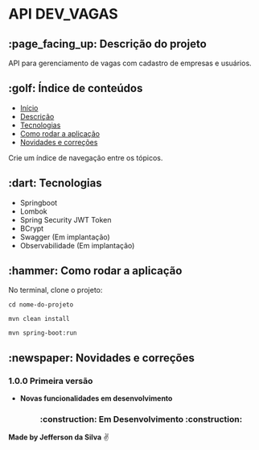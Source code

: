 <h1> API DEV_VAGAS </h1>


<h2> :page_facing_up: Descrição do projeto </h2>
<p align="justify">
  API para gerenciamento de vagas com cadastro de empresas e usuários.
</p>



<h2> :golf: Índice de conteúdos </h2>

* [Início](#título-do-projeto)
* [Descrição](#-descrição-do-projeto)
* [Tecnologias](#-tecnologia)
* [Como rodar a aplicação](#-como-rodar-a-aplicação)
* [Novidades e correções](#-novidades-e-correções)


<!--* [Exemplo de criação de tópico](#-nome-do-topico-criado)-->
Crie um índice de navegação entre os tópicos.

<h2> :dart: Tecnologias</h2>

- Springboot
- Lombok
- Spring Security JWT Token
- BCrypt
- Swagger (Em implantação)
- Observabilidade (Em implantação)




<h2> :hammer: Como rodar a aplicação </h2>

No terminal, clone o projeto:
```
cd nome-do-projeto
```
```
mvn clean install
```
```
mvn spring-boot:run
```


<!--```-->
<!-- exemplo de código bash-->
<!--```-->


<h2> :newspaper: Novidades e correções</h2>

<h3> 1.0.0 Primeira versão</h3>

- **Novas funcionalidades em desenvolvimento**



  <h3 align="center"> :construction: Em Desenvolvimento :construction: </h3>

**Made by Jefferson da Silva** :v:
